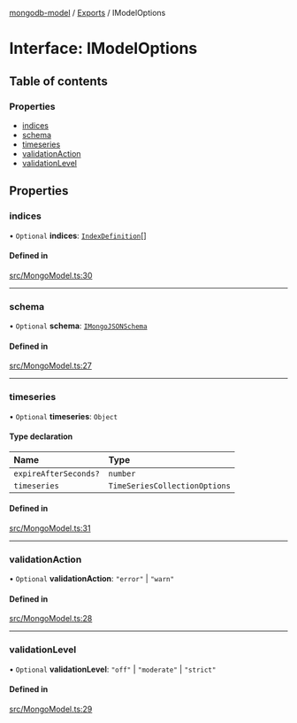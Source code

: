 [mongodb-model](../README.md) / [Exports](../modules.md) / IModelOptions

# Interface: IModelOptions

## Table of contents

### Properties

- [indices](IModelOptions.md#indices)
- [schema](IModelOptions.md#schema)
- [timeseries](IModelOptions.md#timeseries)
- [validationAction](IModelOptions.md#validationaction)
- [validationLevel](IModelOptions.md#validationlevel)

## Properties

### indices

• `Optional` **indices**: [`IndexDefinition`](../modules.md#indexdefinition)[]

#### Defined in

[src/MongoModel.ts:30](https://github.com/jelgblad/node-mongodb-model/blob/d753be9/src/MongoModel.ts#L30)

___

### schema

• `Optional` **schema**: [`IMongoJSONSchema`](IMongoJSONSchema.md)

#### Defined in

[src/MongoModel.ts:27](https://github.com/jelgblad/node-mongodb-model/blob/d753be9/src/MongoModel.ts#L27)

___

### timeseries

• `Optional` **timeseries**: `Object`

#### Type declaration

| Name | Type |
| :------ | :------ |
| `expireAfterSeconds?` | `number` |
| `timeseries` | `TimeSeriesCollectionOptions` |

#### Defined in

[src/MongoModel.ts:31](https://github.com/jelgblad/node-mongodb-model/blob/d753be9/src/MongoModel.ts#L31)

___

### validationAction

• `Optional` **validationAction**: ``"error"`` \| ``"warn"``

#### Defined in

[src/MongoModel.ts:28](https://github.com/jelgblad/node-mongodb-model/blob/d753be9/src/MongoModel.ts#L28)

___

### validationLevel

• `Optional` **validationLevel**: ``"off"`` \| ``"moderate"`` \| ``"strict"``

#### Defined in

[src/MongoModel.ts:29](https://github.com/jelgblad/node-mongodb-model/blob/d753be9/src/MongoModel.ts#L29)
